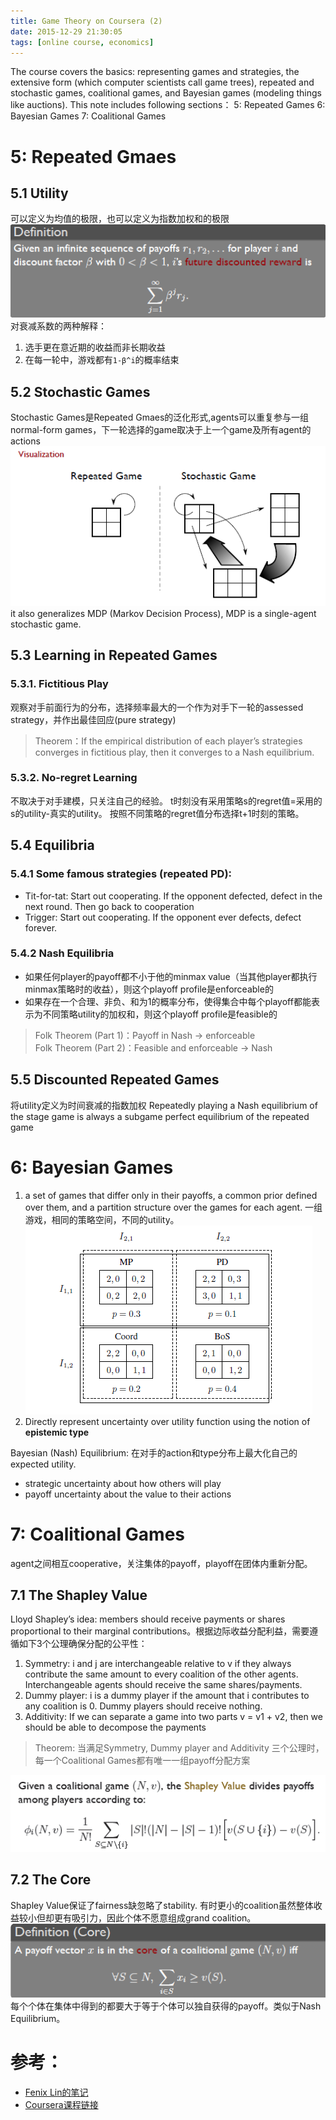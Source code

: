 ```yaml
---
title: Game Theory on Coursera (2)
date: 2015-12-29 21:30:05
tags: [online course, economics]
---
```


The course covers the basics: representing games and strategies, the extensive form (which computer scientists call game trees), repeated and stochastic games, coalitional games, and Bayesian games (modeling things like auctions). This note includes following sections：
5: Repeated Games
6: Bayesian Games
7: Coalitional Games
<!-- more -->
# 5: Repeated Gmaes
## 5.1 Utility
可以定义为均值的极限，也可以定义为指数加权和的极限   
![](/img/game_theory/repeat_reward.PNG)   
对衰减系数的两种解释：  
 1. 选手更在意近期的收益而非长期收益
 2. 在每一轮中，游戏都有`1-β^i`的概率结束

## 5.2 Stochastic Games
Stochastic Games是Repeated Gmaes的泛化形式,agents可以重复参与一组normal-form games，下一轮选择的game取决于上一个game及所有agent的actions   
![](/img/game_theory/stochastic_game.PNG)   
it also generalizes MDP (Markov Decision Process), MDP is a single-agent stochastic game.

## 5.3 Learning in Repeated Games
### 5.3.1. Fictitious Play
观察对手前面行为的分布，选择频率最大的一个作为对手下一轮的assessed strategy，并作出最佳回应(pure strategy)   
>Theorem：If the empirical distribution of each player’s strategies converges in fictitious play, then it converges to a Nash equilibrium.   

### 5.3.2. No-regret Learning
不取决于对手建模，只关注自己的经验。
t时刻没有采用策略s的regret值=采用的s的utility-真实的utility。
按照不同策略的regret值分布选择t+1时刻的策略。

## 5.4 Equilibria
### 5.4.1 Some famous strategies (repeated PD):
- Tit-for-tat: Start out cooperating. If the opponent defected, defect in the next round. Then go back to cooperation
- Trigger: Start out cooperating. If the opponent ever defects, defect forever.

### 5.4.2 Nash Equilibria
- 如果任何player的payoff都不小于他的minmax value（当其他player都执行minmax策略时的收益），则这个playoff profile是enforceable的
- 如果存在一个合理、非负、和为1的概率分布，使得集合中每个playoff都能表示为不同策略utility的加权和，则这个playoff profile是feasible的   
>Folk Theorem (Part 1)：Payoff in Nash → enforceable    
>Folk Theorem (Part 2)：Feasible and enforceable → Nash

## 5.5 Discounted Repeated Games
将utility定义为时间衰减的指数加权
Repeatedly playing a Nash equilibrium of the stage game is always a subgame perfect equilibrium of the repeated game

# 6: Bayesian Games
1. a set of games that differ only in their payoffs, a common prior defined over them, and a partition structure over the games for each agent. 一组游戏，相同的策略空间，不同的utility。   
![](/img/game_theory/bayesian_define.PNG)   
2. Directly represent uncertainty over utility function using the notion of **epistemic type**

Bayesian (Nash) Equilibrium: 在对手的action和type分布上最大化自己的expected utility.
- strategic uncertainty about how others will play
- payoff uncertainty about the value to their actions

# 7: Coalitional Games
agent之间相互cooperative，关注集体的payoff，playoff在团体内重新分配。
## 7.1 The Shapley Value
Lloyd Shapley’s idea: members should receive payments or shares proportional to their marginal contributions。根据边际收益分配利益，需要遵循如下3个公理确保分配的公平性：
1. Symmetry: i and j are interchangeable relative to v if they always contribute the same amount to every coalition of the other agents. Interchangeable agents should receive the same shares/payments.
2. Dummy player: i is a dummy player if the amount that i contributes to any coalition is 0. Dummy players should receive nothing.
3. Additivity: If we can separate a game into two parts v = v1 + v2, then we should be able to decompose the payments
>Theorem: 当满足Symmetry, Dummy player and Additivity 三个公理时，每一个Coalitional Games都有唯一一组payoff分配方案

![](/img/game_theory/shapley_value.PNG) 

## 7.2 The Core 
Shapley Value保证了fairness缺忽略了stability. 有时更小的coalition虽然整体收益较小但却更有吸引力，因此个体不愿意组成grand coalition。  
![](/img/game_theory/core_define.PNG)   
每个个体在集体中得到的都要大于等于个体可以独自获得的payoff。类似于Nash Equilibrium。

# 参考：
- [Fenix Lin的笔记](http://fenixlin.github.io/2014/12/08/Game_Theory)
- [Coursera课程链接](https://www.coursera.org/course/gametheory)  